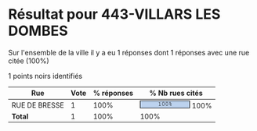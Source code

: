 # Résultat pour 443-VILLARS LES DOMBES

Sur l'ensemble de la ville il y a eu 1 réponses dont 1 réponses avec une rue citée (100%)

1 points noirs identifiés

| Rue | Vote | % réponses | % Nb rues cités|
|-----|------|------------|----------------|
| RUE DE BRESSE | 1 | 100% | <img src="../../img/bar_100.gif" />&nbsp;100%|
| **Total** | 1 | 100% | 100%|
